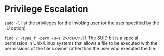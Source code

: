 # Privilege Escalation

`sudo -l`
list the privileges for the invoking user (or the user specified by the -U option)

`find / -type f -perm -u=s 2>/dev/null`
The SUID bit is a special permission in Unix/Linux systems that allows a file to be executed with the permissions of the file's owner rather than the user who executed the file.
